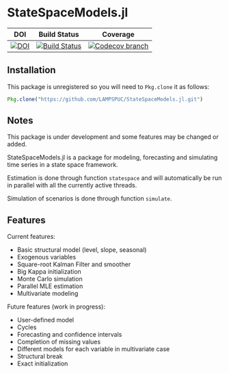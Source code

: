 # StateSpaceModels.jl

| **DOI** | **Build Status** | **Coverage** |
|:-----------------:|:-----------------:|:-----------------:|
| [![DOI](https://zenodo.org/badge/117544868.svg)](https://zenodo.org/badge/latestdoi/117544868) | [![Build Status][build-img]][build-url] | [![Codecov branch][codecov-img]][codecov-url] |

## Installation
This package is unregistered so you will need to `Pkg.clone` it as follows:
```julia
Pkg.clone("https://github.com/LAMPSPUC/StateSpaceModels.jl.git")
```

## Notes

This package is under development and some features may be changed or added.

StateSpaceModels.jl is a package for modeling, forecasting and simulating time series in a state space framework.

Estimation is done through function `statespace` and will automatically be run in parallel with all the currently active threads.

Simulation of scenarios is done through function `simulate`.

## Features

Current features:
* Basic structural model (level, slope, seasonal)
* Exogenous variables
* Square-root Kalman Filter and smoother
* Big Kappa initialization
* Monte Carlo simulation
* Parallel MLE estimation
* Multivariate modeling

Future features (work in progress):
* User-defined model
* Cycles
* Forecasting and confidence intervals
* Completion of missing values
* Different models for each variable in multivariate case
* Structural break
* Exact initialization

[build-img]: https://travis-ci.org/LAMPSPUC/StateSpaceModels.jl.svg?branch=master
[build-url]: https://travis-ci.org/LAMPSPUC/StateSpaceModels.jl

[codecov-img]: https://codecov.io/gh/LAMPSPUC/StateSpaceModels.jl/coverage.svg?branch=master
[codecov-url]: https://codecov.io/gh/LAMPSPUC/StateSpaceModels.jl?branch=master
